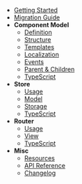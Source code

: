 - [Getting Started](/getting-started.md)
- [Migration Guide](/migration.md)
- **Component Model**
  - [Definition](/component-model/definition.md)
  - [Structure](/component-model/structure.md)
  - [Templates](/component-model/templates.md)
  - [Localization](/component-model/localization.md)
  - [Events](/component-model/events.md)
  - [Parent & Children](/component-model/parent-children.md)
  - [TypeScript](/component-model/typescript.md)
- **Store**
  - [Usage](/store/usage.md)
  - [Model](/store/model.md)
  - [Storage](/store/storage.md)
  - [TypeScript](/store/typescript.md)
- **Router**
  - [Usage](/router/usage.md)
  - [View](/router/view.md)
  - [TypeScript](/router/typescript.md)
- **Misc**
  - [Resources](/misc/resources.md)
  - [API Reference](/misc/api-reference.md)
  - [Changelog](/../CHANGELOG.md)
